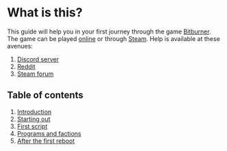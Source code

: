 # What is this?

This guide will help you in your first journey through the game
[Bitburner](https://github.com/bitburner-official/bitburner-src). The game can
be played [online](https://danielyxie.github.io/bitburner/) or through
[Steam](https://store.steampowered.com/app/1812820/Bitburner/). Help is
available at these avenues:

1. [Discord server](https://discord.com/invite/TFc3hKD)
1. [Reddit](https://www.reddit.com/r/Bitburner/)
1. [Steam forum](https://steamcommunity.com/app/1812820/discussions/)

## Table of contents

1. [Introduction](intro.md)
1. [Starting out](start.md)
1. [First script](script.md)
1. [Programs and factions](program.md)
1. [After the first reboot](reboot1.md)
